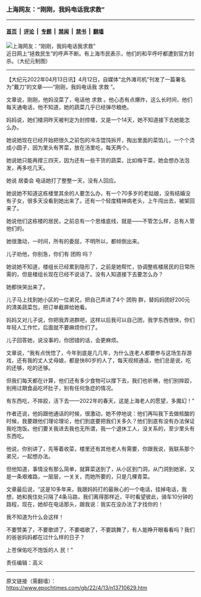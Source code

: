 ### 上海网友：“刚刚，我妈电话我求救”

---

#### [首页](../../../..?n13710629) &nbsp;|&nbsp; [评论](../../../../../epoch-comment?n13710629) &nbsp;|&nbsp; [专题](../../../../../epoch-special?n13710629) &nbsp;|&nbsp; [禁闻](../../../../../epoch-news?n13710629) &nbsp;|&nbsp; [禁书](../../../../../books?n13710629) &nbsp;|&nbsp; [翻墙](https://github.com/gfw-breaker/nogfw/blob/master/README.md?n13710629)


<div><img alt="上海网友：“刚刚，我妈电话我求救”" class="attachment-djy_600_400 size-djy_600_400 wp-post-image" src="https://i.epochtimes.com/assets/uploads/2022/04/id13710637-0330_1200x8001-.jpeg"/>
<div class="caption">
 近日网上“拯救民生”的呼声不断。有上海市民表示，他们的和平呼吁都遭到官方封杀。（大纪元制图）
</div></div><hr/><div class="post_content" id="artbody" itemprop="articleBody">
 <!-- article content begin -->
 <p>
  【大纪元2022年04月13日讯】4月12日，自媒体“北外滩司机”刊发了一篇署名为“戴刀”的文章——“刚刚，我妈电话我
  <ok href="https://www.epochtimes.com/gb/tag/%E6%B1%82%E6%95%91.html">
   求救
  </ok>
  ”。
 </p>
 <p>
  文章说，刚刚，他妈没菜了，电话他
  <ok href="https://www.epochtimes.com/gb/tag/%E6%B1%82%E6%95%91.html">
   求救
  </ok>
  。他心态有点爆炸，这么长时间，他们每天通电话，他不知道，她的蔬菜几乎已经弹尽粮绝。
 </p>
 <p>
  妈妈说，她们楼洞昨天被判定为封控楼，又是一个14天，她不知道接下去她能怎么办。
 </p>
 <p>
  她说她现在已经开始把很久之前包的冷冻馄饨拆开，掏出里面的菜馅儿，一个个烫成小圆子，因为里头有荠菜，放在汤里吃，每天两个。
 </p>
 <p>
  她说她只能再撑三四天，因为还有一些干货的蔬菜，比如梅干菜，她会想办法泡发，再多吃几天。
 </p>
 <p>
  她说
  <ok href="https://www.epochtimes.com/gb/tag/%E5%B1%85%E5%A7%94%E4%BC%9A.html">
   居委会
  </ok>
  电话她打了整整一天，没有人回应。
 </p>
 <p>
  她说她不知道这栋楼里其余的人要怎么办，有一个70多岁的老姑娘，没有结婚没有子女，很多天没看到她出来了。还有一个轻度精神病老头，上午闯出去，被架回来了。
 </p>
 <p>
  她说他们这栋楼的居民，之前总有一个思维底线，就是——不管怎么样，总有人管他们的。
 </p>
 <p>
  她很激动，一时间，所有的委屈，不明所以，都倾倒出来。
 </p>
 <p>
  儿子劝他，你别急，你们有
  <ok href="https://www.epochtimes.com/gb/tag/%E5%9B%A2%E8%B4%AD.html">
   团购
  </ok>
  吗？
 </p>
 <p>
  她说她不知道，楼组长已经累到隐形了，之前是她帮忙，协调整栋楼居民的日常所需的，但是楼组长现在已经不说话了。没有人知道接下去要怎么办？
 </p>
 <p>
  她都快哭出来了。
 </p>
 <p>
  儿子马上找到她小区的一位弟兄，把自己弄进了4个
  <ok href="https://www.epochtimes.com/gb/tag/%E5%9B%A2%E8%B4%AD.html">
   团购
  </ok>
  群，替妈妈团好200元的清美蔬菜包，把订单截屏给她看。
 </p>
 <p>
  妈妈又对儿子说，你把我弄进群吧，这样以后我可以自己团，我学东西很快，你们年轻人工作忙，后面就不要麻烦你们了。
 </p>
 <p>
  儿子回答她，说没事的，你团错的话，会更麻烦。
 </p>
 <p>
  文章说，“我有点恍惚了，今年到底是几几年，为什么连老人都要参与这场生存游戏，还有我的丈人丈母娘，都是快80岁的人了，每天视频通话，他们总是说，吃的还够，吃的还够。
 </p>
 <p>
  但我们每天都在计算，他们还有多少食物可以撑下去，我们也祈祷，他们别摔跤，别用过期食品吃坏肚子，别有任何急症的情况。
 </p>
 <p>
  有东西吃，不摔跤，活下去——2022年的春天，这是上海老人的愿望，多魔幻！”
 </p>
 <p>
  作者还说，他妈跟他通话的时候，很激动，她不停地说：他们再叫我下去做核酸的时候，我要跟他们理论理论，他们到底要把我们关多久？他们到底有没有办法保证我吃饱饭。他们要关我进去我也无所谓，我一个退休工人，没关系的，至少里头有东西吃。
 </p>
 <p>
  他说，你别讲了，先等着收菜，楼里还有其他老人有需要，你跟我说，我联系那个弟兄，一起想办法。
 </p>
 <p>
  但他知道，事情没有那么简单，就算菜送到了，从小区到门洞，从门洞到她家，又是一条艰难路，一层层，一关关，而她所要的，只是几棵青菜。
 </p>
 <p>
  文章最后说，“这是10多年来，我跟妈妈打的最揪心的一个电话，挂掉电话，我想，她和我住处只隔了4条马路，我们离得那样近，平时看望彼此，骑车10分钟的路程，现在，她却在电话那头，跟我说：我实在没办法了才找你的！
 </p>
 <p>
  我不知道为什么会这样！
 </p>
 <p>
  不要赞美了，不要歌颂了，不要唱歌了，不要跳舞了，有人能睁开眼看看吗？我们的爸爸妈妈都在过什么样的日子？
 </p>
 <p>
  上苍保佑吃不饱饭的人 民！”
 </p>
 <p>
  责任编辑：高义
 </p>
 <!-- article content end -->
 <div id="below_article_ad">
 </div>
</div>


---

原文链接（需翻墙）：https://www.epochtimes.com/gb/22/4/13/n13710629.htm